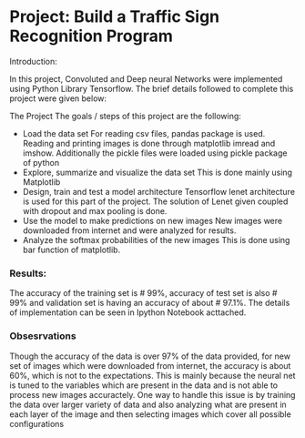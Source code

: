 # Project: Build a Traffic Sign Recognition Program

Introduction:

In this project, Convoluted and Deep neural Networks were implemented using Python Library Tensorflow. The brief details followed to complete this project were given below:

The Project
The goals / steps of this project are the following:
* Load the data set
For reading csv files, pandas package is used. Reading and printing images is done through matplotlib imread and imshow. Additionally the pickle files were loaded using pickle package of python
* Explore, summarize and visualize the data set
This is done mainly using Matplotlib
* Design, train and test a model architecture
Tensorflow lenet architecture is used for this part of the project. The solution of Lenet given coupled with dropout and max pooling is done.
* Use the model to make predictions on new images
New images were downloaded from internet and were analyzed for results.
* Analyze the softmax probabilities of the new images
This is done using bar function of matplotlib.


### Results:

The accuracy of the training set is # 99%, accuracy of test set is also # 99% and validation set is having an accuracy of about # 97.1%. 
The details of implementation can be seen in Ipython Notebook acttached.

### Obsesrvations

Though the accuracy of the data is over 97% of the data provided, for new set of images which were downloaded from internet, the accuracy is about 60%, which is not to the expectations. This is mainly because the neural net is tuned to the variables which are present in the data and is not able to process new images accuractely. One way to handle this issue is by training the data over larger variety of data and also analyzing what are present in each layer of the image and then selecting images which cover all possible configurations
